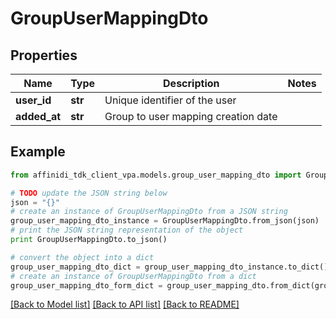# GroupUserMappingDto

## Properties

| Name         | Type    | Description                         | Notes |
| ------------ | ------- | ----------------------------------- | ----- |
| **user_id**  | **str** | Unique identifier of the user       |
| **added_at** | **str** | Group to user mapping creation date |

## Example

```python
from affinidi_tdk_client_vpa.models.group_user_mapping_dto import GroupUserMappingDto

# TODO update the JSON string below
json = "{}"
# create an instance of GroupUserMappingDto from a JSON string
group_user_mapping_dto_instance = GroupUserMappingDto.from_json(json)
# print the JSON string representation of the object
print GroupUserMappingDto.to_json()

# convert the object into a dict
group_user_mapping_dto_dict = group_user_mapping_dto_instance.to_dict()
# create an instance of GroupUserMappingDto from a dict
group_user_mapping_dto_form_dict = group_user_mapping_dto.from_dict(group_user_mapping_dto_dict)
```

[[Back to Model list]](../README.md#documentation-for-models) [[Back to API list]](../README.md#documentation-for-api-endpoints) [[Back to README]](../README.md)
